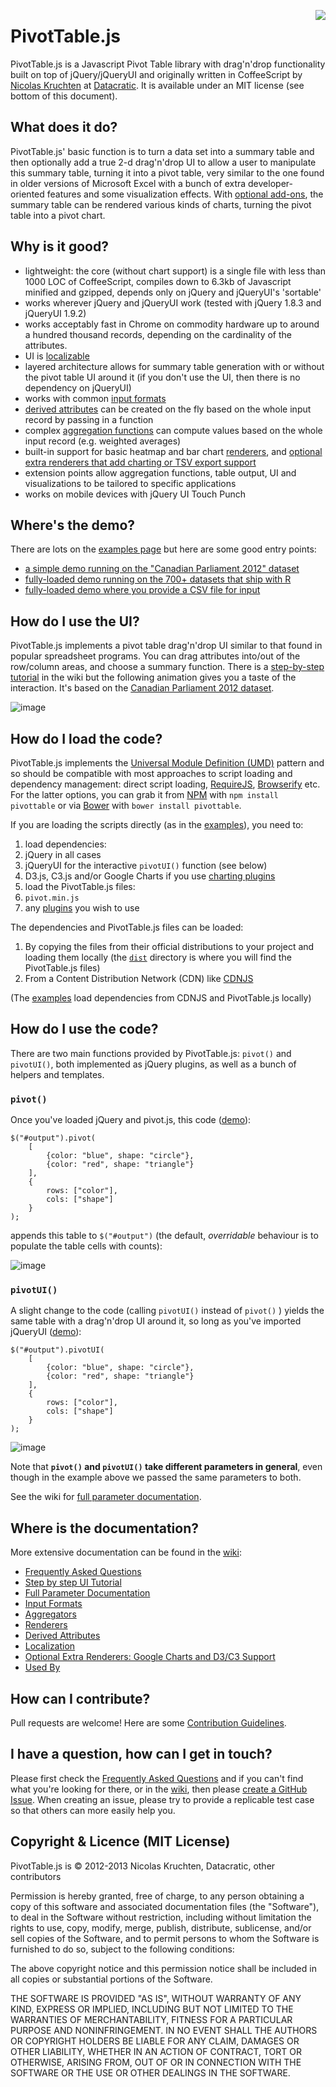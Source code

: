[<img align="right" src="https://nodei.co/npm/pivottable.png?compact=true"/>](https://www.npmjs.com/package/pivottable)

# PivotTable.js

PivotTable.js is a Javascript Pivot Table library with drag'n'drop functionality built on top of jQuery/jQueryUI and originally written in CoffeeScript by [Nicolas Kruchten](http://nicolas.kruchten.com) at [Datacratic](http://datacratic.com). It is available under an MIT license (see bottom of this document).

## What does it do?

PivotTable.js' basic function is to turn a data set into a summary table and then optionally add a true 2-d drag'n'drop UI to allow a user to manipulate this summary table, turning it into a pivot table, very similar to the one found in older versions of Microsoft Excel with a bunch of extra developer-oriented features and some visualization effects. With [optional add-ons](https://github.com/nicolaskruchten/pivottable/wiki/Optional-Extra-Renderers), the summary table can be rendered various kinds of charts, turning the pivot table into a pivot chart.

## Why is it good?

* lightweight: the core (without chart support) is a single file with less than 1000 LOC of CoffeeScript, compiles down to 6.3kb of Javascript minified and gzipped, depends only on jQuery and jQueryUI's 'sortable'
* works wherever jQuery and jQueryUI work (tested with jQuery 1.8.3 and jQueryUI 1.9.2)
* works acceptably fast in Chrome on commodity hardware up to around a hundred thousand records, depending on the cardinality of the attributes.
* UI is [localizable](https://github.com/nicolaskruchten/pivottable/wiki/Localization)
* layered architecture allows for summary table generation with or without the pivot table UI around it (if you don't use the UI, then there is no dependency on jQueryUI)
* works with common [input formats](https://github.com/nicolaskruchten/pivottable/wiki/Input-Formats)
* [derived attributes](https://github.com/nicolaskruchten/pivottable/wiki/Derived-Attributes) can be created on the fly based on the whole input record by passing in a function
* complex [aggregation functions](https://github.com/nicolaskruchten/pivottable/wiki/Aggregators) can compute values based on the whole input record (e.g. weighted averages)
* built-in support for basic heatmap and bar chart [renderers](https://github.com/nicolaskruchten/pivottable/wiki/Renderers), and [optional extra renderers that add charting or TSV export support](https://github.com/nicolaskruchten/pivottable/wiki/Optional-Extra-Renderers)
* extension points allow aggregation functions, table output, UI and visualizations to be tailored to specific applications
* works on mobile devices with jQuery UI Touch Punch


## Where's the demo?

There are lots on the [examples page](http://nicolas.kruchten.com/pivottable/examples/index.html) but here are some good entry points:

* [a simple demo running on the "Canadian Parliament 2012" dataset](http://nicolaskruchten.github.io/pivottable/examples/mps_prepop.html)
* [fully-loaded demo running on the 700+ datasets that ship with R](http://nicolas.kruchten.com/pivottable/examples/rcsvs.html)
* [fully-loaded demo where you provide a CSV file for input](http://nicolaskruchten.github.io/pivottable/examples/fully_loaded.html)

## How do I use the UI?

PivotTable.js implements a pivot table drag'n'drop UI similar to that found in popular spreadsheet programs. You can drag attributes into/out of the row/column areas, and choose a summary function. There is a [step-by-step tutorial](https://github.com/nicolaskruchten/pivottable/wiki/UI-Tutorial) in the wiki but the following animation gives you a taste of the interaction. It's based on the [Canadian Parliament 2012 dataset](https://github.com/nicolaskruchten/pivottable/blob/master/examples/mps.csv).

![image](http://nicolas.kruchten.com/pivottable/images/animation.gif)


## How do I load the code?

PivotTable.js implements the [Universal Module Definition (UMD)](https://github.com/umdjs/umd) pattern and so should be compatible with most approaches to script loading and dependency management: direct script loading, [RequireJS](http://requirejs.org/), [Browserify](http://browserify.org/) etc. For the latter options, you can grab it from [NPM](https://www.npmjs.com/package/pivottable) with `npm install pivottable` or via [Bower](http://bower.io/) with `bower install pivottable`. 

If you are loading the scripts directly (as in the [examples](http://nicolas.kruchten.com/pivottable)), you need to:

1. load dependencies:
  1. jQuery in all cases
  2. jQueryUI for the interactive `pivotUI()` function (see below)
  3. D3.js, C3.js and/or Google Charts if you use [charting plugins](https://github.com/nicolaskruchten/pivottable/wiki/Optional-Extra-Renderers)
2. load the PivotTable.js files:
  1. `pivot.min.js`
  2. any [plugins](https://github.com/nicolaskruchten/pivottable/wiki/Optional-Extra-Renderers) you wish to use

The dependencies and PivotTable.js files can be loaded:

  1. By copying the files from their official distributions to your project and loading them locally (the [`dist`](https://github.com/nicolaskruchten/pivottable/tree/master/dist) directory is where you will find the PivotTable.js files)
  2. From a Content Distribution Network (CDN) like [CDNJS](https://cdnjs.com/libraries/pivottable)

(The [examples](http://nicolas.kruchten.com/pivottable) load dependencies from CDNJS and PivotTable.js locally)

## How do I use the code?

There are two main functions provided by PivotTable.js: `pivot()` and `pivotUI()`, both implemented as jQuery plugins, as well as a bunch of helpers and templates.

### `pivot()`

Once you've loaded jQuery and pivot.js, this code ([demo](http://nicolaskruchten.github.io/pivottable/examples/simple.html)):

	$("#output").pivot(
	    [
	        {color: "blue", shape: "circle"},
	        {color: "red", shape: "triangle"}
	    ],
	    {
	        rows: ["color"],
	        cols: ["shape"]
	    }
	);

appends this table to `$("#output")` (the default, *overridable* behaviour is to populate the table cells with counts):

![image](http://nicolaskruchten.github.io/pivottable/images/simple.png)

### `pivotUI()`

A slight change to the code (calling `pivotUI()` instead of `pivot()` ) yields the same table with a drag'n'drop UI around it, so long as you've imported jQueryUI ([demo](http://nicolaskruchten.github.io/pivottable/examples/simple_ui.html)):

	$("#output").pivotUI(
	    [
	        {color: "blue", shape: "circle"},
	        {color: "red", shape: "triangle"}
	    ],
	    {
	        rows: ["color"],
	        cols: ["shape"]
	    }
	);

![image](http://nicolaskruchten.github.io/pivottable/images/simple_ui.png)

Note that **`pivot()` and `pivotUI()` take different parameters in general**, even though in the example above we passed the same parameters to both.

See the wiki for [full parameter documentation](https://github.com/nicolaskruchten/pivottable/wiki/Parameters).

## Where is the documentation?

More extensive documentation can be found in the [wiki](https://github.com/nicolaskruchten/pivottable/wiki):

* [Frequently Asked Questions](https://github.com/nicolaskruchten/pivottable/wiki/Frequently-Asked-Questions)
* [Step by step UI Tutorial](https://github.com/nicolaskruchten/pivottable/wiki/UI-Tutorial)
* [Full Parameter Documentation](https://github.com/nicolaskruchten/pivottable/wiki/Parameters)
* [Input Formats](https://github.com/nicolaskruchten/pivottable/wiki/Input-Formats)
* [Aggregators](https://github.com/nicolaskruchten/pivottable/wiki/Aggregators)
* [Renderers](https://github.com/nicolaskruchten/pivottable/wiki/Renderers)
* [Derived Attributes](https://github.com/nicolaskruchten/pivottable/wiki/Derived-Attributes)
* [Localization](https://github.com/nicolaskruchten/pivottable/wiki/Localization)
* [Optional Extra Renderers: Google Charts and D3/C3 Support](https://github.com/nicolaskruchten/pivottable/wiki/Optional-Extra-Renderers)
* [Used By](https://github.com/nicolaskruchten/pivottable/wiki/Used-By)

## How can I contribute?

Pull requests are welcome! Here are some [Contribution Guidelines](https://github.com/nicolaskruchten/pivottable/blob/master/CONTRIBUTING.md).

## I have a question, how can I get in touch?

Please first check the [Frequently Asked Questions](https://github.com/nicolaskruchten/pivottable/wiki/Frequently-Asked-Questions) and if you can't find what you're looking for there, or in the [wiki](https://github.com/nicolaskruchten/pivottable/wiki), then please [create a GitHub Issue](https://github.com/nicolaskruchten/pivottable/issues/new). When creating an issue, please try to provide a replicable test case so that others can more easily help you.

## Copyright & Licence (MIT License)

PivotTable.js is © 2012-2013 Nicolas Kruchten, Datacratic, other contributors

Permission is hereby granted, free of charge, to any person obtaining a copy of this software and associated documentation files (the "Software"), to deal in the Software without restriction, including without limitation the rights to use, copy, modify, merge, publish, distribute, sublicense, and/or sell copies of the Software, and to permit persons to whom the Software is furnished to do so, subject to the following conditions:

The above copyright notice and this permission notice shall be included in all copies or substantial portions of the Software.

THE SOFTWARE IS PROVIDED "AS IS", WITHOUT WARRANTY OF ANY KIND, EXPRESS OR IMPLIED, INCLUDING BUT NOT LIMITED TO THE WARRANTIES OF MERCHANTABILITY, FITNESS FOR A PARTICULAR PURPOSE AND NONINFRINGEMENT. IN NO EVENT SHALL THE AUTHORS OR COPYRIGHT HOLDERS BE LIABLE FOR ANY CLAIM, DAMAGES OR OTHER LIABILITY, WHETHER IN AN ACTION OF CONTRACT, TORT OR OTHERWISE, ARISING FROM, OUT OF OR IN CONNECTION WITH THE SOFTWARE OR THE USE OR OTHER DEALINGS IN THE SOFTWARE.
